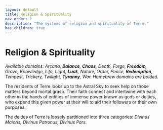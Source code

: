 ```yaml
---
layout: default
title: Religion & Spirituality
nav_order: 2
description: "The systems of religion and spirituality of Terre."
has_children: true
---
```


# Religion & Spirituality

*Available domains: Arcana, **Balance**, **Chaos**, Death, Forge, **Freedom**, Grave, Knowledge, Life, Light, **Luck**, Nature, Order, Peace, **Redemption**, Tempest, Trickery, Twilight, **Tyranny**, War. Homebrew domains are bolded.*

The residents of Terre looks up to the Astral Sky to seek help on those matters beyond mortal grasp. Their faith connect and intertwine with each other in the hands of entities of immense power known as gods or deities, who expend this given power at their will to aid their followers or their own purposes.

The deities of Terre is loosely partitioned into three categories: *Divinus Maioris, Divinus Patronus, Divinus Pars*.